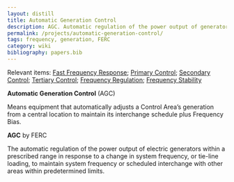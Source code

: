 ```yaml
---
layout: distill
title: Automatic Generation Control
description: AGC. Automatic regulation of the power output of generators
permalink: /projects/automatic-generation-control/
tags: frequency, generation, FERC
category: wiki
bibliography: papers.bib
---
```


Relevant items: [Fast Frequency Response](/wiki/fast-frequency-response); [Primary Control](/wiki/primary-control); [Secondary Control](/wiki/secondary-control); [Tertiary Control](/wiki/tertiary-control); [Frequency Regulation](/wiki/frequency-regulation); [Frequency Stability](/wiki/frequency-stability)

**Automatic Generation Control** (AGC) <d-cite key="nerc2024glossary"></d-cite>

Means equipment that automatically adjusts a Control Area’s generation from a central location to maintain its interchange schedule plus Frequency Bias.

**AGC** <d-cite key="ferc2020glossary"></d-cite> by FERC

The automatic regulation of the power output of electric generators within a prescribed range in response to a change in system frequency, or tie-line loading, to maintain system frequency or scheduled interchange with other areas within predetermined limits.
